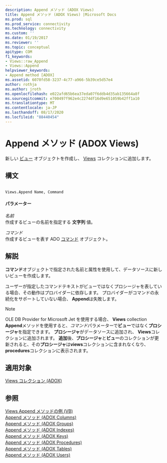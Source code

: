 ```yaml
---
description: Append メソッド (ADOX Views)
title: Append メソッド (ADOX Views) |Microsoft Docs
ms.prod: sql
ms.prod_service: connectivity
ms.technology: connectivity
ms.custom: ''
ms.date: 01/19/2017
ms.reviewer: ''
ms.topic: conceptual
apitype: COM
f1_keywords:
- Views::raw_Append
- Views::Append
helpviewer_keywords:
- Append method [ADOX]
ms.assetid: 6070fd58-3237-4c77-a966-5b39ce5d57e4
author: rothja
ms.author: jroth
ms.openlocfilehash: e022afd65b6ea37eda07f6ddb4d35ab135664a8f
ms.sourcegitcommit: e700497f962e4c2274df16d9e651059b42ff1a10
ms.translationtype: MT
ms.contentlocale: ja-JP
ms.lasthandoff: 08/17/2020
ms.locfileid: "88440454"
---
```

# <a name="append-method-adox-views"></a>Append メソッド (ADOX Views)
新しい [ビュー](../../../ado/reference/adox-api/view-object-adox.md) オブジェクトを作成し、 [Views](../../../ado/reference/adox-api/views-collection-adox.md) コレクションに追加します。  
  
## <a name="syntax"></a>構文  
  
```  
  
Views.Append Name, Command  
```  
  
#### <a name="parameters"></a>パラメーター  
 *名前*  
 作成するビューの名前を指定する **文字列** 値。  
  
 *コマンド*  
 作成するビューを表す ADO [コマンド](../../../ado/reference/ado-api/command-object-ado.md) オブジェクト。  
  
## <a name="remarks"></a>解説  
 **コマンド**オブジェクトで指定された名前と属性を使用して、データソースに新しいビューを作成します。  
  
 ユーザーが指定したコマンドテキストがビューではなくプロシージャを表している場合、その動作はプロバイダーに依存します。 プロバイダーがコマンドの永続化をサポートしていない場合、 **Append**は失敗します。  
  
> [!NOTE]
>  OLE DB Provider for Microsoft Jet を使用する場合、 **Views** collection **Append**メソッドを使用すると、*コマンド*パラメーターで**ビュー**ではなく**プロシージャ**を指定できます。 **プロシージャ**がデータソースに追加され、 **Views**コレクションに追加されます。 **追加**後、**プロシージャ**と**ビュー**のコレクションが更新されると、その**プロシージャ**は**views**コレクションに含まれなくなり、 **procedures**コレクションに表示されます。  
  
## <a name="applies-to"></a>適用対象  
 [Views コレクション (ADOX)](../../../ado/reference/adox-api/views-collection-adox.md)  
  
## <a name="see-also"></a>参照  
 [Views Append メソッドの例 (VB)](../../../ado/reference/adox-api/views-append-method-example-vb.md)   
 [Append メソッド (ADOX Columns)](../../../ado/reference/adox-api/append-method-adox-columns.md)   
 [Append メソッド (ADOX Groups)](../../../ado/reference/adox-api/append-method-adox-groups.md)   
 [Append メソッド (ADOX Indexes)](../../../ado/reference/adox-api/append-method-adox-indexes.md)   
 [Append メソッド (ADOX Keys)](../../../ado/reference/adox-api/append-method-adox-keys.md)   
 [Append メソッド (ADOX Procedures)](../../../ado/reference/adox-api/append-method-adox-procedures.md)   
 [Append メソッド (ADOX Tables)](../../../ado/reference/adox-api/append-method-adox-tables.md)   
 [Append メソッド (ADOX Users)](../../../ado/reference/adox-api/append-method-adox-users.md)
